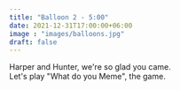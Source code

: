 ```yaml
---
title: "Balloon 2 - 5:00"
date: 2021-12-31T17:00:00+06:00
image : "images/balloons.jpg"
draft: false
---
```


Harper and Hunter, we're so glad you came.  
Let's play "What do you Meme", the game.
